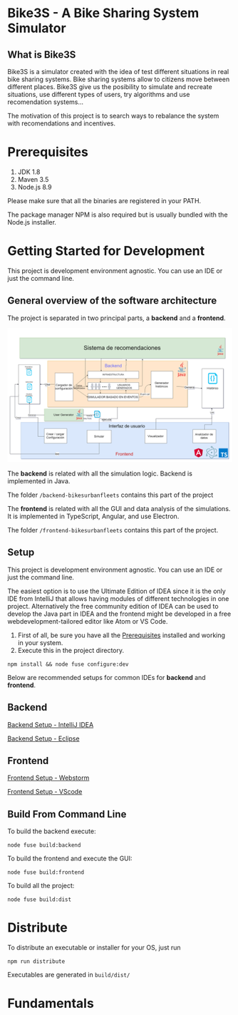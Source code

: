 # Bike3S - A Bike Sharing System Simulator

## What is Bike3S
Bike3S is a simulator created with the idea of test different situations in real bike sharing systems. 
Bike sharing systems allow to citizens move between different places. Bike3S give us the posibility to
simulate and recreate situations, use different types of users, try algorithms and use recomendation
systems... 

The motivation of this project is to search ways to rebalance the system with recomendations and incentives.

 
# Prerequisites
1. JDK 1.8
2. Maven 3.5
3. Node.js 8.9

Please make sure that all the binaries are registered in your PATH.

The package manager NPM is also required but is usually bundled with the Node.js installer.

# Getting Started for Development 
This project is development environment agnostic. You can use an IDE or just the command line.


## General overview of the software architecture
The project is separated in two principal parts, a **backend** and a **frontend**.

![It shows the architecture of the software. It shows two clear parts: backend and frontend](documentation/images/Arquitecture_6.png?raw=true "Software arquitecture")

The **backend** is related with all the simulation logic. Backend is implemented in Java.

The folder `/backend-bikesurbanfleets` contains this part of the project

The **frontend** is related with all the GUI and data analysis of the simulations. It is implemented in TypeScript,
Angular, and use Electron.

The folder `/frontend-bikesurbanfleets` contains this part of the project.

## Setup
This project is development environment agnostic. You can use an IDE or just the command line.

The easiest option is to use the Ultimate Edition of IDEA since it is the only IDE from IntelliJ that allows having
modules of different technologies in one project. Alternatively the free community edition of IDEA can be used to
develop the Java part in IDEA and the frontend might be developed in a free webdevelopment-tailored editor like Atom or
VS Code.

1. First of all, be sure you have all the [Prerequisites](#prerequisites) installed and working in your system.
2. Execute this in the project directory.
```
npm install && node fuse configure:dev
```

Below are recommended setups for common IDEs for **backend** and **frontend**.

## Backend

[Backend Setup - IntelliJ IDEA](documentation/backend_setup_intellij.md)

[Backend Setup - Eclipse](documentation/backend_setup_eclipse.md)

## Frontend
[Frontend Setup - Webstorm](documentation/frontend_setup_webstorm.md)

[Frontend Setup - VScode](documentation/frontend_setup_vscode.md)

## Build From Command Line
To build the backend execute:
```
node fuse build:backend
```
To build the frontend and execute the GUI:
```
node fuse build:frontend
```

To build all the project:
```
node fuse build:dist
```

# Distribute
To distribute an executable or installer for your OS, just run
```
npm run distribute
```
Executables are generated in `build/dist/`

# Fundamentals
